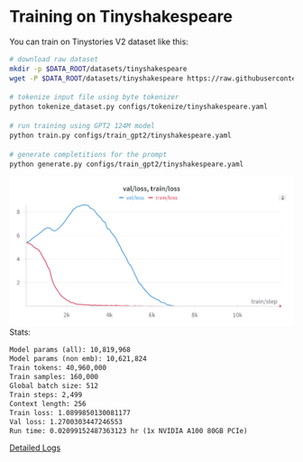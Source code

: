 # Training on Tinyshakespeare

You can train on Tinystories V2 dataset like this:

```bash
# download raw dataset
mkdir -p $DATA_ROOT/datasets/tinyshakespeare
wget -P $DATA_ROOT/datasets/tinyshakespeare https://raw.githubusercontent.com/karpathy/char-rnn/master/data/tinyshakespeare/input.txt

# tokenize input file using byte tokenizer
python tokenize_dataset.py configs/tokenize/tinyshakespeare.yaml

# run training using GPT2 124M model
python train.py configs/train_gpt2/tinyshakespeare.yaml

# generate completitions for the prompt
python generate.py configs/train_gpt2/tinyshakespeare.yaml
```

![Training and Validation Loss](results/grokking/prime223/prime223_baseline.png)
Stats:

```text
Model params (all): 10,819,968
Model params (non emb): 10,621,824
Train tokens: 40,960,000
Train samples: 160,000
Global batch size: 512
Train steps: 2,499
Context length: 256
Train loss: 1.0899850130081177
Val loss: 1.2700303447246553
Run time: 0.02099152487363123 hr (1x NVIDIA A100 80GB PCIe)
```

[Detailed Logs](results/grokking/prime223/log.txt)